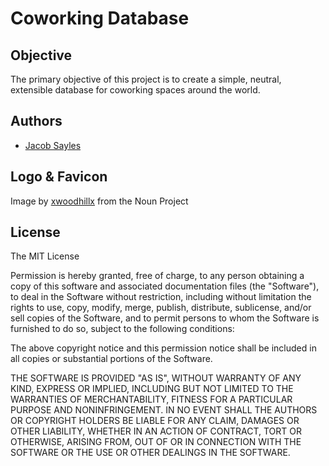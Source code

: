 # Coworking Database

## Objective

   The primary objective of this project is to create a simple,
neutral, extensible database for coworking spaces around the world.

## Authors

- [Jacob Sayles](https://kanawha.design/jacobsayles)

## Logo & Favicon
Image by [xwoodhillx](https://thenounproject.com/grzl/) from the Noun Project

## License

The MIT License

Permission is hereby granted, free of charge, to any person obtaining a copy
of this software and associated documentation files (the "Software"), to deal
in the Software without restriction, including without limitation the rights
to use, copy, modify, merge, publish, distribute, sublicense, and/or sell
copies of the Software, and to permit persons to whom the Software is
furnished to do so, subject to the following conditions:

The above copyright notice and this permission notice shall be included in
all copies or substantial portions of the Software.

THE SOFTWARE IS PROVIDED "AS IS", WITHOUT WARRANTY OF ANY KIND, EXPRESS OR
IMPLIED, INCLUDING BUT NOT LIMITED TO THE WARRANTIES OF MERCHANTABILITY,
FITNESS FOR A PARTICULAR PURPOSE AND NONINFRINGEMENT. IN NO EVENT SHALL THE
AUTHORS OR COPYRIGHT HOLDERS BE LIABLE FOR ANY CLAIM, DAMAGES OR OTHER
LIABILITY, WHETHER IN AN ACTION OF CONTRACT, TORT OR OTHERWISE, ARISING FROM,
OUT OF OR IN CONNECTION WITH THE SOFTWARE OR THE USE OR OTHER DEALINGS IN
THE SOFTWARE.
